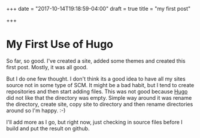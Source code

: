 +++
date = "2017-10-14T19:18:59-04:00"
draft = true
title = "my first post"

+++

# My First Use of Hugo
So far, so good.  I've created a site, added some themes and created this first post.  Mostly, it was all good.  

But I do one few thought.  I don't think its a good idea to have all my sites source not in some type of SCM.  It might be a bad habit, but I tend to create repositories and then start adding files.  This was not good because [Hugo](https://gohugo.io/) did not like that the directory was empty.  Simple way around it was rename the directory, create site, copy site to directory and then rename directories around so I'm happy.  :-)

I'll add more as I go, but right now, just checking in source files before I build and put the result on github.
